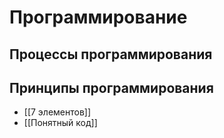 # Программирование

## Процессы программирования

## Принципы программирования
- [[7 элементов]]
- [[Понятный код]]
